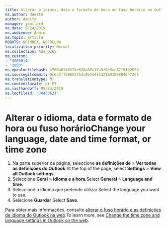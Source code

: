 ```yaml
---
title: Alterar o idioma, data e formato de hora ou fuso horário no Outlook na web
ms.author: daeite
author: daeite
manager: joallard
ms.date: 5/24/2019
ms.audience: Admin
ms.topic: article
ROBOTS: NOINDEX, NOFOLLOW
localization_priority: Normal
ms.collection: Adm_O365
ms.custom:
- "8000014"
- "2000"
ms.openlocfilehash: e760a0f4037dc626a08e17a3f0e5ac57f51b2859
ms.sourcegitcommit: 9c6c2ff5865275dc8e3d48132180108884647365
ms.translationtype: MT
ms.contentlocale: pt-PT
ms.lasthandoff: 05/24/2019
ms.locfileid: "34430621"
---
```

# <a name="change-your-language-date-and-time-format-or-time-zone"></a><span data-ttu-id="8f110-102">Alterar o idioma, data e formato de hora ou fuso horário</span><span class="sxs-lookup"><span data-stu-id="8f110-102">Change your language, date and time format, or time zone</span></span>

1. <span data-ttu-id="8f110-103">Na parte superior da página, seleccione **as definições de** > **Ver todas as definições do Outlook**.</span><span class="sxs-lookup"><span data-stu-id="8f110-103">At the top of the page, select **Settings** > **View all Outlook settings**.</span></span>
2. <span data-ttu-id="8f110-104">Seleccione **Geral** > **idioma e a hora**.</span><span class="sxs-lookup"><span data-stu-id="8f110-104">Select **General** > **Language and time**.</span></span>
3. <span data-ttu-id="8f110-105">Seleccione o idioma que pretende utilizar.</span><span class="sxs-lookup"><span data-stu-id="8f110-105">Select the language you want to use.</span></span>
4. <span data-ttu-id="8f110-106">Selecione **Guardar**.</span><span class="sxs-lookup"><span data-stu-id="8f110-106">Select **Save**.</span></span>

<span data-ttu-id="8f110-107">Para obter mais informações, consulte [alterar o fuso horário e as definições de idioma do Outlook na web](https://support.office.com/article/65239869-12e7-4a9d-bca1-76b0ad7ce273).</span><span class="sxs-lookup"><span data-stu-id="8f110-107">To learn more, see [Change the time zone and language settings in Outlook on the web](https://support.office.com/article/65239869-12e7-4a9d-bca1-76b0ad7ce273).</span></span>